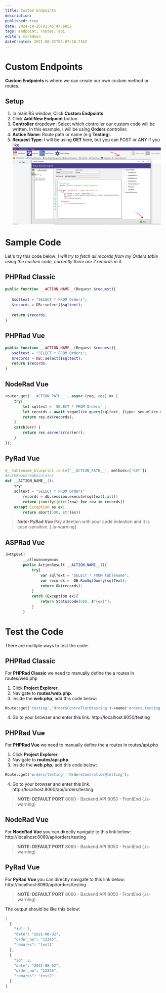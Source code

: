 ```yaml
---
title: Custom Endpoints
description: 
published: true
date: 2024-10-26T02:45:47.605Z
tags: endpoint, routes, api
editor: markdown
dateCreated: 2021-08-02T05:07:16.716Z
---
```


# Custom Endpoints
**Custom Endpoints** is where we can create our own custom method or routes.

## Setup
1. In main RS window, Click **Custom Endpoints**
2. Click **Add New Endpoint** button.
3. **Controller** dropdown: Select which controller our custom code will be written. In this example, I will be using **Orders** controller.
4. **Action Name**: Route path or name (e.g **Testing**).
5. **Request Type**: I will be using **GET** here, but you can POST or ANY if you like.
![1.png](/custom-code/endpoints/1.png)

# Sample Code
Let's try this code below: 
*I will try to fetch all records from my Orders table using the custom code, currently there are 2 records in it.*.

## PHPRad Classic
```php
public function __ACTION_NAME__(Request $request){
        
   $sqltext = "SELECT * FROM Orders";
   $records = DB::select($sqltext);
        
   return $records;
}
```

## PHPRad Vue
```php
public function __ACTION_NAME__(Request $request){
   $sqltext = "SELECT * FROM Orders";
   $records = DB::select($sqltext);
   return $records;
}
```

## NodeRad Vue
```js
router.get('__ACTION_PATH__', async (req, res) => {  
    try{
        let sqltext = `SELECT * FROM Orders` ;
        let records = await sequelize.query(sqltext, {type: sequelize.QueryTypes.SELECT });
        return res.ok(records);
    }
    catch(err) {
        return res.serverError(err);
    }
});
```

## PyRad Vue
```py
@__tablename_blueprint.route('__ACTION_PATH__', methods=['GET'])
#AuthRequiredDecorator
def __ACTION_NAME__():
    try:
    sqltext = "SELECT * FROM Orders"
        records = db.session.execute(sqltext).all()
        return jsonify([dict(row) for row in records])
    except Exception as ex:
        return abort(500, str(ex))
```
> **Note: PyRad Vue**
Pay attention with your code indention and it is case-sensitive.
{.is-warning}

## ASPRad Vue
```js
[HttpGet]
        __allowanonymous
        public ActionResult __ACTION_NAME__(){
            try{
                var sqlText = "SELECT * FROM tablename";
                var records =  DB.RawSqlQuery(sqlText);
                return Ok(records);
            }
            catch (Exception ex){
                return StatusCode(500, $"{ex}");
            }
        }
```


# Test the Code
There are multiple ways to test the code:
## PHPRad Classic
For **PHPRad Classic** we need to manually define the a routes in routes/web.php
1. Click **Project Explorer**.
2. Navigate to **routes/web.php**.
3. Inside the **web.php**, add this code below:
```php
Route::get('testing','OrdersController@testing')->name('orders.testing');
```
4. Go to your browser and enter this link. http://localhost:8050/testing 

## PHPRad Vue
For **PHPRad Vue** we need to manually define the a routes in routes/api.php
1. Click **Project Explorer**.
2. Navigate to **routes/api.php**.
3. Inside the **web.php**, add this code below:
```php
Route::get('orders/testing','OrdersController@testing');
```
4. Go to your browser and enter this link. http://localhost:8060/api/orders/testing 
> **NOTE: DEFAULT PORT**
> 8060 - Backend API
> 8050 - FrontEnd
{.is-warning}

## NodeRad Vue
For **NodeRad Vue** you can directly navigate to this link below:
http://localhost:8060/api/orders/testing

> **NOTE: DEFAULT PORT**
> 8060 - Backend API
> 8050 - FrontEnd
{.is-warning}

## PyRad Vue
For **PyRad Vue** you can directly navigate to this link below:
http://localhost:8060/api/orders/testing

> **NOTE: DEFAULT PORT**
> 8060 - Backend API
> 8050 - FrontEnd
{.is-warning}

The output should be like this below:

```php
[
  {
    "id": 1,
    "date": "2021-08-02",
    "order_no": "12345",
    "remarks": "test1"
  },
  {
    "id": 2,
    "date": "2021-08-02",
    "order_no": "12346",
    "remarks": "test2"
  }
]
```